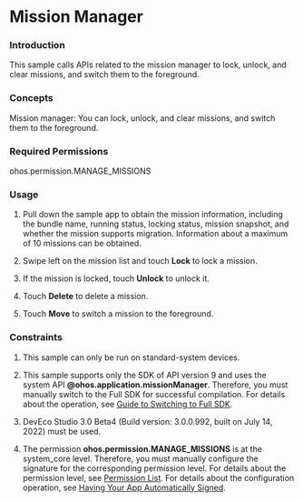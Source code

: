 # Mission Manager

### Introduction

This sample calls APIs related to the mission manager to lock, unlock, and clear missions, and switch them to the foreground.

### Concepts

Mission manager: You can lock, unlock, and clear missions, and switch them to the foreground.

### Required Permissions

ohos.permission.MANAGE_MISSIONS

### Usage

1. Pull down the sample app to obtain the mission information, including the bundle name, running status, locking status, mission snapshot, and whether the mission supports migration. Information about a maximum of 10 missions can be obtained.

2. Swipe left on the mission list and touch **Lock** to lock a mission.

3. If the mission is locked, touch **Unlock** to unlock it.

4. Touch **Delete** to delete a mission.

5. Touch **Move** to switch a mission to the foreground.

### Constraints

1. This sample can only be run on standard-system devices.

2. This sample supports only the SDK of API version 9 and uses the system API **@ohos.application.missionManager**. Therefore, you must manually switch to the Full SDK for successful compilation. For details about the operation, see [Guide to Switching to Full SDK](https://gitee.com/openharmony/docs/blob/master/en/application-dev/quick-start/full-sdk-switch-guide.md).

3. DevEco Studio 3.0 Beta4 (Build version: 3.0.0.992, built on July 14, 2022) must be used.

4. The permission **ohos.permission.MANAGE_MISSIONS** is at the system_core level. Therefore, you must manually configure the signature for the corresponding permission level. For details about the permission level, see [Permission List](https://gitee.com/openharmony/docs/blob/master/en/application-dev/security/permission-list.md). For details about the configuration operation, see [Having Your App Automatically Signed](https://developer.harmonyos.com/en/docs/documentation/doc-guides/ohos-auto-configuring-signature-information-0000001271659465).
